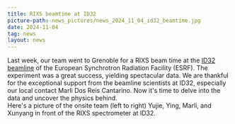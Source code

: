 ```yaml
---
title: RIXS beamtime at ID32
picture-path: news_pictures/news_2024_11_04_id32_beamtime.jpg
date: 2024-11-04
tag: news
layout: news
---
```


Last week, our team went to Grenoble for a RIXS beam time at the <a href="https://www.esrf.fr/ID32">ID32 beamline</a> of the European Synchrotron Radiation Facility (ESRF). The experiment was a great success, yielding spectacular data. We are thankful for the exceptional support from the beamline scientists at ID32, especially our local contact Marli Dos Reis Cantarino. Now it's time to delve into the data and uncover the physics behind.<br>
Here's a picture of the onsite team (left to right) Yujie, Ying, Marli, and Xunyang in front of the RIXS spectrometer at ID32.